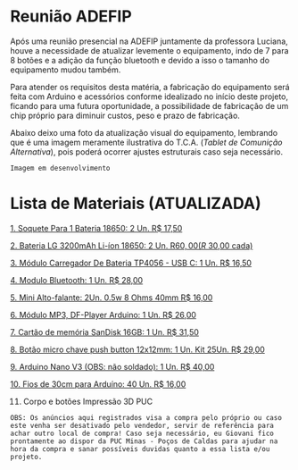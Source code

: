 # Reunião ADEFIP
Após uma reunião presencial na ADEFIP juntamente da professora Luciana, houve a necessidade de atualizar levemente o equipamento, indo de 7 para 8 botões e a adição da função bluetooth e devido a isso o tamanho do equipamento mudou também.

Para atender os requisitos desta matéria, a fabricação do equipamento será feita com Arduino e acessórios conforme idealizado no início deste projeto, ficando para uma futura oportunidade, a possibilidade de fabricação de um chip próprio para diminuir custos, peso e prazo de fabricação.

Abaixo deixo uma foto da atualização visual do equipamento, lembrando que é uma imagem meramente ilustrativa do T.C.A. (_Tablet de Comunição Alternativa_), pois poderá ocorrer ajustes estruturais caso seja necessário.

`Imagem em desenvolvimento`



# Lista de Materiais (ATUALIZADA)

[1. Soquete Para 1 Bateria 18650:
2 Un. R$ 17,50](https://produto.mercadolivre.com.br/MLB-3436765353-2-case-suporte-soquete-para-1-bateria-18650-c-nota-fiscal-_JM#position=14&search_layout=grid&type=item&tracking_id=4799b0cc-274b-4574-a0e9-59e8b80a37b8)


[2. Bateria LG 3200mAh Li-íon 18650:
2 Un. R$ 60,00 (R$ 30,00 cada)](https://produto.mercadolivre.com.br/MLB-3178600013-celula-18650-lg-3200mah-inr18650mh1-10a-_JM#position=11&search_layout=stack&type=item&tracking_id=81981d1f-7cd0-4c98-8d0b-cf209bc9fb03)

[3. Módulo Carregador De Bateria TP4056 - USB C:
1 Un. R$ 16,50](https://produto.mercadolivre.com.br/MLB-2792644388-carregador-bateria-18650-tp4056-micro-usb-c-c-proteco-4056-_JM#position=5&search_layout=stack&type=item&tracking_id=36bc042a-03db-4d7a-b6f2-b6dc5d61782f)

[4. Modulo Bluetooth:
1 Un. R$ 28,00](https://produto.mercadolivre.com.br/MLB-1335730176-modulo-bluetooth-rs232-hc-05-hc05-hc-05-arduino-_JM#position=8&search_layout=grid&type=item&tracking_id=58053686-920e-40cb-aca3-a84da9070bf8)

[5. Mini Alto-falante:
2Un. 0.5w 8 Ohms 40mm R$ 16,00](https://produto.mercadolivre.com.br/MLB-3260164415-2-x-mini-alto-falante-05w-8-ohms-8r-40mm-para-arduino-esp-_JM#position=3&search_layout=grid&type=item&tracking_id=4fafbf16-8568-4a96-965d-eb9913de7e65)


[6. Módulo MP3, DF-Player Arduino:
1 Un. R$ 26,00](https://produto.mercadolivre.com.br/MLB-1243980290-modulo-mp3-dfplayer-mini-player-arduino-_JM#position=7&search_layout=stack&type=item&tracking_id=c0e06f27-5579-4871-b117-02c9398fad15)


[7. Cartão de memória SanDisk 16GB:
1 Un. R$ 31,50](https://www.mercadolivre.com.br/carto-de-memoria-sandisk-sdsqunb-016g-gn3mn-ultra-16gb/p/MLB6237528?pdp_filters=category:MLB7475#searchVariation=MLB6237528&position=21&search_layout=stack&type=product&tracking_id=d6a63e3e-b61f-4fe6-aa46-66d882bedca2)


[8. Botão micro chave push button 12x12mm:
1 Un. Kit 25Un. R$ 29,00](https://produto.mercadolivre.com.br/MLB-1757293010-kit-25-push-button-12x12-chave-tactil-capa-_JM#position=18&search_layout=stack&type=item&tracking_id=c80738da-c28d-45f5-9892-1de0818c0b55)


[9. Arduino Nano V3 (OBS: não soldado):
1 Un. R$ 40,00](https://produto.mercadolivre.com.br/MLB-3961048046-placa-arduino-nano-conector-v3-pino-no-soldado-atmega168-_JM#is_advertising=true&position=2&search_layout=grid&type=pad&tracking_id=f56dbd2e-e1cb-4c9c-b381-c83e1f78a84f&is_advertising=true&ad_domain=VQCATCORE_LST&ad_position=2&ad_click_id=ZjQ0ODI1MzUtMDE5YS00MTQ2LWJjYmEtOThmMjdkNzc4YjQ2)



[10. Fios de 30cm para Arduíno:
40 Un. R$ 16,00](https://produto.mercadolivre.com.br/MLB-4103907508-jumper-fio-40pcs-de-30cm-fmeafmea-para-arduino-_JM#position=16&search_layout=grid&type=item&tracking_id=1a8d717b-c9f4-4c4f-ab0c-231b02908956)


11. Corpo e botões
Impressão 3D PUC

`OBS: Os anúncios aqui registrados visa a compra pelo próprio ou caso este venha ser desativado pelo vendedor, servir de referência para achar outro local de compra! Caso seja necessário, eu Giovani fico prontamente ao dispor da PUC Minas - Poços de Caldas para ajudar na hora da compra e sanar possíveis duvidas quanto a essa lista e/ou projeto.`
